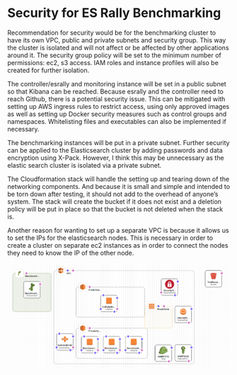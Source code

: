 # Security for ES Rally Benchmarking

Recommendation for security would be for the benchmarking cluster to have its own VPC, public and private subnets and security group. This way the cluster is isolated and will not affect or be affected by other applications around it. The security group policy will be set to the minimum number of permissions: ec2, s3 access. IAM roles and instance profiles will also be created for further isolation. 

The controller/esrally and monitoring instance will be set in a public subnet so that Kibana can be reached. Because esrally and the controller need to reach Github, there is a potential security issue. This can be mitigated with setting up AWS ingress rules to restrict access, using only approved images as well as setting up Docker security measures such as control groups and namespaces. Whitelisting files and executables can also be implemented if necessary.

The benchmarking instances will be put in a private subnet. Further security can be applied to the Elasticsearch cluster by adding passwords and data encryption using X-Pack. However, I think this may be unnecessary as the elastic search cluster is isolated via a private subnet. 

The Cloudformation stack will handle the setting up and tearing down of the networking components. And because it is small and simple and intended to be torn down after testing, it should not add to the overhead of anyone’s system. The stack will create the bucket if it does not exist and a deletion policy will be put in place so that the bucket is not deleted when the stack is. 

Another reason for wanting to set up a separate VPC is because it allows us to set the IPs for the elasticsearch nodes. This is necessary in order to create a cluster on separate ec2 instances as in order to connect the nodes they need to know the IP of the other node. 

![Security Model](/Security_Model.png)
